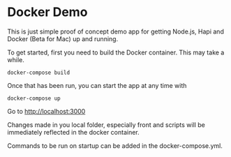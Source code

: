 # Docker Demo

This is just simple proof of concept demo app for getting Node.js, Hapi and Docker (Beta for Mac) up and running.

To get started, first you need to build the Docker container. This may take a while.

```
docker-compose build
```

Once that has been run, you can start the app at any time with

```
docker-compose up
```

Go to [http://localhost:3000](http://localhost:3000)

Changes made in you local folder, especially front and scripts will be immediately reflected
in the docker container.

Commands to be run on startup can be added in the docker-compose.yml.
